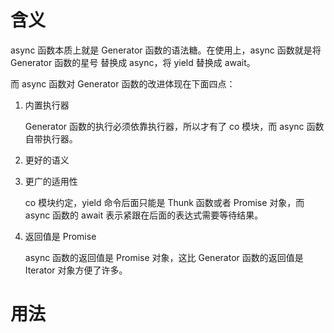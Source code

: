 # 含义

async 函数本质上就是 Generator 函数的语法糖。在使用上，async 函数就是将 Generator 函数的星号 替换成 async，将 yield 替换成 await。

而 async 函数对 Generator 函数的改进体现在下面四点：

1. 内置执行器

   Generator 函数的执行必须依靠执行器，所以才有了 co 模块，而 async 函数自带执行器。

2. 更好的语义

3. 更广的适用性

   co 模块约定，yield 命令后面只能是 Thunk 函数或者 Promise 对象，而 async 函数的 await 表示紧跟在后面的表达式需要等待结果。

4. 返回值是 Promise

   async 函数的返回值是 Promise 对象，这比 Generator 函数的返回值是 Iterator 对象方便了许多。

# 用法

